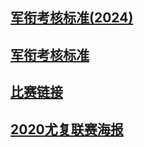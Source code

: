 ## [军衔考核标准(2024)](archive/level_new.md)

## [军衔考核标准](archive/level.md)

## [比赛链接](archive/competition.md)

## [2020尤复联赛海报](archive/2020haibao.md)